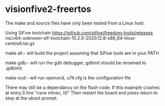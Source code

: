# visionfive2-freertos

The make and source files have only been tested from a Linux host.

Using SiFive toolchain https://github.com/sifive/freedom-tools/releases
riscv64-unknown-elf-toolchain-10.2.0-2020.12.8-x86_64-linux-centos6.tar.gz

make all:- 
will build the project assuming that SiFive tools are in your PATH

make gdb:- 
will run the gdb debugger, gdbinit should be renamed to .gdbiinit 
	
make ocd:- 
will run openocd, u74.cfg is the configuration file

There may still be a dependancy on the flash code.
If this example crashes at entry.S line "csrw mtvec, t0"
Then restart the board and press return to stop at the uboot prompt.
